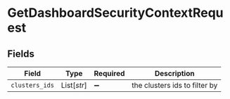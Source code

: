 # GetDashboardSecurityContextRequest


## Fields

| Field                         | Type                          | Required                      | Description                   |
| ----------------------------- | ----------------------------- | ----------------------------- | ----------------------------- |
| `clusters_ids`                | List[*str*]                   | :heavy_minus_sign:            | the clusters ids to filter by |